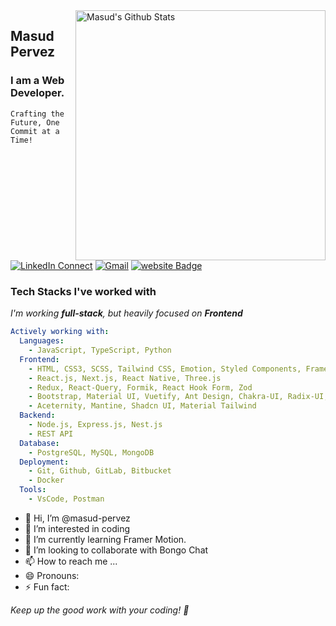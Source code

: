<img align="right" width="400" src="https://github-readme-stats.vercel.app/api?username=masud-pervez&&show_icons=true&theme=tokyonight&count_private=true" alt="Masud's Github Stats"/>

## Masud Pervez

### I am a Web Developer.

`Crafting the Future, One Commit at a Time!`

[![LinkedIn Connect](https://img.shields.io/badge/%20-Connect-black?color=222244&labelColor=000000&logo=linkedin&logoColor=f5f7fe)](https://www.linkedin.com/in/masud-pervez-)
[![Gmail](https://img.shields.io/badge/%20-Send%20Mail-black?color=222244&labelColor=000000&logo=gmail&logoColor=f5f7fe)](mailto:masudpervez431@gmail.com?subject=From%20GitHub&&body=Hi) [![website Badge](https://img.shields.io/badge/%20-Web%20Site-black?color=222244&labelColor=000000&logo=About.me&logoColor=f5f7fe)](https://masud-pervez.vercel.app/)



### Tech Stacks I've worked with





_I'm working **full-stack**, but heavily focused on **Frontend**_

```yaml
Actively working with:
  Languages:
    - JavaScript, TypeScript, Python
  Frontend:
    - HTML, CSS3, SCSS, Tailwind CSS, Emotion, Styled Components, Framer-Motion
    - React.js, Next.js, React Native, Three.js
    - Redux, React-Query, Formik, React Hook Form, Zod
    - Bootstrap, Material UI, Vuetify, Ant Design, Chakra-UI, Radix-UI, Storybook
    - Aceternity, Mantine, Shadcn UI, Material Tailwind 
  Backend:
    - Node.js, Express.js, Nest.js
    - REST API
  Database:
    - PostgreSQL, MySQL, MongoDB
  Deployment:
    - Git, Github, GitLab, Bitbucket
    - Docker
  Tools:
    - VsCode, Postman
``` 

- 👋 Hi, I’m @masud-pervez
- 👀 I’m interested in coding
- 🌱 I’m currently learning Framer Motion.
- 💞️ I’m looking to collaborate with Bongo Chat
- 📫 How to reach me ...
- 😄 Pronouns: 
- ⚡ Fun fact: 


_Keep up the good work with your coding! 👋️_
